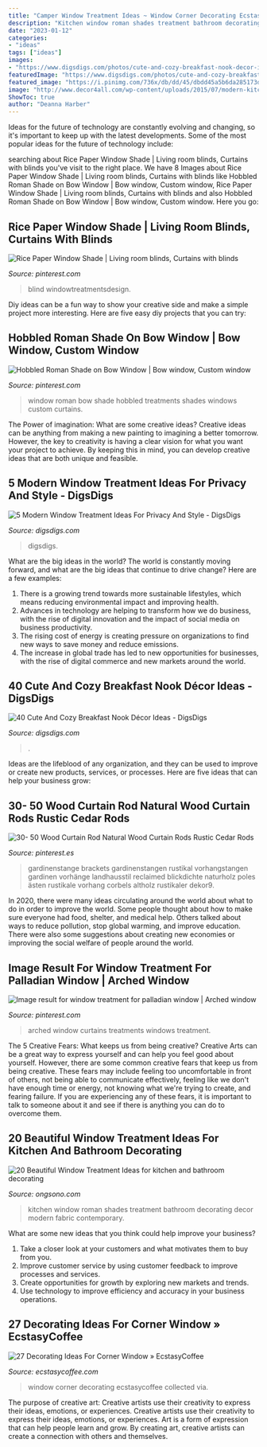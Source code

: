 ```yaml
---
title: "Camper Window Treatment Ideas ~ Window Corner Decorating Ecstasycoffee Collected Via"
description: "Kitchen window roman shades treatment bathroom decorating decor modern fabric contemporary"
date: "2023-01-12"
categories:
- "ideas"
tags: ["ideas"]
images:
- "https://www.digsdigs.com/photos/cute-and-cozy-breakfast-nook-decor-ideas-9-554x529.jpg"
featuredImage: "https://www.digsdigs.com/photos/cute-and-cozy-breakfast-nook-decor-ideas-9-554x529.jpg"
featured_image: "https://i.pinimg.com/736x/db/dd/45/dbdd45a5b6da285173dcfc676ce49698.jpg"
image: "http://www.decor4all.com/wp-content/uploads/2015/07/modern-kitchen-decor-roman-shades-window-treatment-ideas-7.jpg"
ShowToc: true
author: "Deanna Harber"
---
```



Ideas for the future of technology are constantly evolving and changing, so it's important to keep up with the latest developments. Some of the most popular ideas for the future of technology include: 

	

		
searching about Rice Paper Window Shade | Living room blinds, Curtains with blinds you've visit to the right place. We have 8 Images about Rice Paper Window Shade | Living room blinds, Curtains with blinds like Hobbled Roman Shade on Bow Window | Bow window, Custom window, Rice Paper Window Shade | Living room blinds, Curtains with blinds and also Hobbled Roman Shade on Bow Window | Bow window, Custom window. Here you go:
		
    
## Rice Paper Window Shade | Living Room Blinds, Curtains With Blinds

<img loading=lazy src="https://i.pinimg.com/736x/86/7e/e4/867ee46c5ee05514bd76a1360aa3e566--garden-bedroom-rice-paper.jpg" onerror="this.onerror=null;this.src='https://tse2.mm.bing.net/th?id=OIP.6eVP5Cv3biBUXkrNk887bQHaHd&amp;pid=15.1';" alt="Rice Paper Window Shade | Living room blinds, Curtains with blinds">

_Source: pinterest.com_

>blind windowtreatmentsdesign. 

	

Diy ideas can be a fun way to show your creative side and make a simple project more interesting. Here are five easy diy projects that you can try: 

    
## Hobbled Roman Shade On Bow Window | Bow Window, Custom Window

<img loading=lazy src="https://i.pinimg.com/736x/ec/ce/6b/ecce6b2f2e82e7ab05497f56316a9f79.jpg" onerror="this.onerror=null;this.src='https://tse1.mm.bing.net/th?id=OIP.mbD3eUMHdm0rsRNpK2hmeAHaK4&amp;pid=15.1';" alt="Hobbled Roman Shade on Bow Window | Bow window, Custom window">

_Source: pinterest.com_

>window roman bow shade hobbled treatments shades windows custom curtains. 

	

The Power of imagination: What are some creative ideas?
Creative ideas can be anything from making a new painting to imagining a better tomorrow. However, the key to creativity is having a clear vision for what you want your project to achieve. By keeping this in mind, you can develop creative ideas that are both unique and feasible.

    
## 5 Modern Window Treatment Ideas For Privacy And Style - DigsDigs

<img loading=lazy src="https://www.digsdigs.com/photos/modern-window-treatment-ideas-for-privacy-and-style-19-554x379.png" onerror="this.onerror=null;this.src='https://tse4.mm.bing.net/th?id=OIP.xAb1cLBd5glO3AR2liPrQgHaFE&amp;pid=15.1';" alt="5 Modern Window Treatment Ideas For Privacy And Style - DigsDigs">

_Source: digsdigs.com_

>digsdigs. 

	

What are the big ideas in the world?
The world is constantly moving forward, and what are the big ideas that continue to drive change? Here are a few examples: 
1. There is a growing trend towards more sustainable lifestyles, which means reducing environmental impact and improving health. 
2. Advances in technology are helping to transform how we do business, with the rise of digital innovation and the impact of social media on business productivity. 
3. The rising cost of energy is creating pressure on organizations to find new ways to save money and reduce emissions. 
4. The increase in global trade has led to new opportunities for businesses, with the rise of digital commerce and new markets around the world.

    
## 40 Cute And Cozy Breakfast Nook Décor Ideas - DigsDigs

<img loading=lazy src="https://www.digsdigs.com/photos/cute-and-cozy-breakfast-nook-decor-ideas-9-554x529.jpg" onerror="this.onerror=null;this.src='https://tse2.mm.bing.net/th?id=OIP.tL_Xu4SF5vi1nOpaWah2kAHaHE&amp;pid=15.1';" alt="40 Cute And Cozy Breakfast Nook Décor Ideas - DigsDigs">

_Source: digsdigs.com_

>. 

	

Ideas are the lifeblood of any organization, and they can be used to improve or create new products, services, or processes. Here are five ideas that can help your business grow:

    
## 30- 50 Wood Curtain Rod Natural Wood Curtain Rods Rustic Cedar Rods

<img loading=lazy src="https://i.pinimg.com/736x/db/dd/45/dbdd45a5b6da285173dcfc676ce49698.jpg" onerror="this.onerror=null;this.src='https://tse2.mm.bing.net/th?id=OIP.Xfj0lqJU3tFEGirvhYWQdAHaFj&amp;pid=15.1';" alt="30- 50 Wood Curtain Rod Natural Wood Curtain Rods Rustic Cedar Rods">

_Source: pinterest.es_

>gardinenstange brackets gardinenstangen rustikal vorhangstangen gardinen vorhänge landhausstil reclaimed blickdichte naturholz poles ästen rustikale vorhang corbels altholz rustikaler dekor9. 

	

In 2020, there were many ideas circulating around the world about what to do in order to improve the world. Some people thought about how to make sure everyone had food, shelter, and medical help. Others talked about ways to reduce pollution, stop global warming, and improve education. There were also some suggestions about creating new economies or improving the social welfare of people around the world.

    
## Image Result For Window Treatment For Palladian Window | Arched Window

<img loading=lazy src="https://i.pinimg.com/736x/bb/cc/90/bbcc9099d313be920b752d05b3385800--arched-window-curtains-arched-window-treatments.jpg" onerror="this.onerror=null;this.src='https://tse1.mm.bing.net/th?id=OIP.vxfcyOYcuQmOuBDNq6OnCgHaJm&amp;pid=15.1';" alt="Image result for window treatment for palladian window | Arched window">

_Source: pinterest.com_

>arched window curtains treatments windows treatment. 

	

The 5 Creative Fears: What keeps us from being creative?
Creative Arts can be a great way to express yourself and can help you feel good about yourself. However, there are some common creative fears that keep us from being creative. These fears may include feeling too uncomfortable in front of others, not being able to communicate effectively, feeling like we don't have enough time or energy, not knowing what we're trying to create, and fearing failure. If you are experiencing any of these fears, it is important to talk to someone about it and see if there is anything you can do to overcome them.

    
## 20 Beautiful Window Treatment Ideas For Kitchen And Bathroom Decorating

<img loading=lazy src="http://www.decor4all.com/wp-content/uploads/2015/07/modern-kitchen-decor-roman-shades-window-treatment-ideas-7.jpg" onerror="this.onerror=null;this.src='https://tse3.mm.bing.net/th?id=OIP.Vw0JFy0Sa__ciFjNRouHyQAAAA&amp;pid=15.1';" alt="20 Beautiful Window Treatment Ideas for kitchen and bathroom decorating">

_Source: ongsono.com_

>kitchen window roman shades treatment bathroom decorating decor modern fabric contemporary. 

	

What are some new ideas that you think could help improve your business?
1. Take a closer look at your customers and what motivates them to buy from you.
2. Improve customer service by using customer feedback to improve processes and services.
3. Create opportunities for growth by exploring new markets and trends. 
4. Use technology to improve efficiency and accuracy in your business operations.

    
## 27 Decorating Ideas For Corner Window » EcstasyCoffee

<img loading=lazy src="https://i1.wp.com/www.ecstasycoffee.com/wp-content/uploads/2016/11/windowseat-white-readingnook.jpg?resize=564%2C751" onerror="this.onerror=null;this.src='https://tse3.mm.bing.net/th?id=OIP.sKqeHE2RCOISa0uIukW1jQHaJ3&amp;pid=15.1';" alt="27 Decorating Ideas For Corner Window » EcstasyCoffee">

_Source: ecstasycoffee.com_

>window corner decorating ecstasycoffee collected via. 

	

The purpose of creative art: Creative artists use their creativity to express their ideas, emotions, or experiences.
Creative artists use their creativity to express their ideas, emotions, or experiences. Art is a form of expression that can help people learn and grow. By creating art, creative artists can create a connection with others and themselves.

